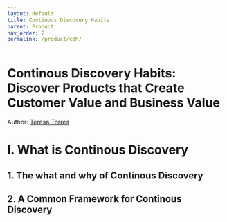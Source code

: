 ```yaml
---
layout: default
title: Continous Discovery Habits
parent: Product
nav_order: 2
permalink: /product/cdh/
---
```


# Continous Discovery Habits: Discover Products that Create Customer Value and Business Value

Author: [Teresa Torres](https://www.producttalk.org/)

# I. What is Continous Discovery

## 1. The what and why of Continous Discovery



## 2. A Common Framework for Continous Discovery



